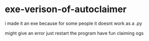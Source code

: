 # exe-verison-of-autoclaimer
i made it an exe because for some people it doesnt work as a .py 

might give an error just restart the program
have fun claiming ogs
